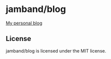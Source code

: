 # jamband/blog

[My personal blog](https://jamband.github.io/blog/)

## License

jamband/blog is licensed under the MIT license.
